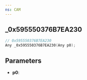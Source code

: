 ```yaml
---
ns: CAM
---
```

## _0x595550376B7EA230

```c
// 0x595550376B7EA230
Any _0x595550376B7EA230(Any p0);
```

## Parameters
* **p0**:
